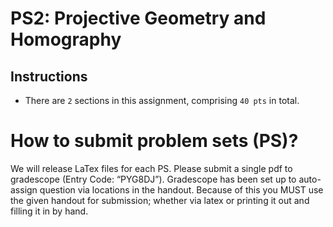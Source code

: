 # PS2: Projective Geometry and Homography

## Instructions

* There are `2` sections in this assignment, comprising `40 pts` in total.


# How to submit problem sets (PS)?
We will release LaTex files for each PS. Please submit a single pdf to gradescope (Entry Code: “PYG8DJ”). Gradescope has been set up to auto-assign question via locations in the handout. Because of this you MUST use the given handout for submission; whether via latex or printing it out and filling it in by hand.
